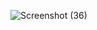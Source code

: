 ![Screenshot (36)](https://github.com/26pratyush/Billing-System/assets/66518297/19341df5-2577-4bf3-91e9-041bd4622746)
